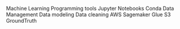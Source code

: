 Machine Learning
    Programming tools
        Jupyter Notebooks
        Conda
    Data Management
        Data modeling
        Data cleaning
    AWS
        Sagemaker
        Glue
        S3
        GroundTruth
        
